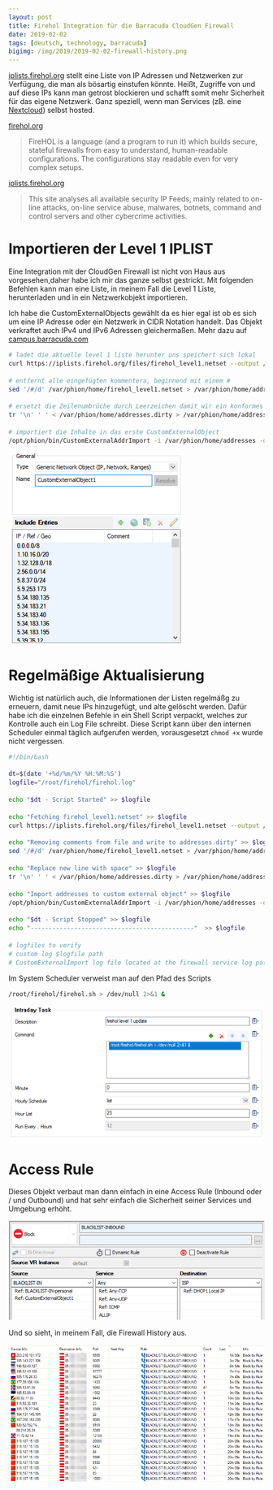 ```yaml
---
layout: post
title: Firehol Integration für die Barracuda CloudGen Firewall
date: 2019-02-02
tags: [deutsch, technology, barracuda]
bigimg: /img/2019/2019-02-02-firewall-history.png
---
```


[iplists.firehol.org](http://iplists.firehol.org/) stellt eine Liste von IP Adressen und Netzwerken zur Verfügung, die man als bösartig einstufen könnte. Heißt, Zugriffe von und auf diese IPs kann man getrost blockieren und schafft somit mehr Sicherheit für das eigene Netzwerk. Ganz speziell, wenn man Services (zB. eine [Nextcloud](https://nextcloud.com/)) selbst hosted.

[firehol.org](www.firehol.org)
> FireHOL is a language (and a program to run it) which builds secure, stateful firewalls from easy to understand, human-readable configurations. The configurations stay readable even for very complex setups.

[iplists.firehol.org](http://iplists.firehol.org/)
> This site analyses all available security IP Feeds, mainly related to on-line attacks, on-line service abuse, malwares, botnets, command and control servers and other cybercrime activities.

# Importieren der Level 1 IPLIST
Eine Integration mit der CloudGen Firewall ist nicht von Haus aus vorgesehen,daher habe ich mir das ganze selbst gestrickt. Mit folgenden Befehlen kann man eine Liste, in meinem Fall die Level 1 Liste, herunterladen und in ein Netzwerkobjekt importieren.

Ich habe die CustomExternalObjects gewählt da es hier egal ist ob es sich um eine IP Adresse oder ein Netzwerk in CIDR Notation handelt. Das Objekt verkraftet auch IPv4 und IPv6 Adressen gleichermaßen. Mehr dazu auf [campus.barracuda.com](https://campus.barracuda.com/doc/73719276/)

```bash
# ladet die aktuelle level 1 liste herunter uns speichert sich lokal
curl https://iplists.firehol.org/files/firehol_level1.netset --output /var/phion/home/firehol_level1.netset

# entfernt alle eingefügten kommentera, beginnend mit einem #
sed '/#/d' /var/phion/home/firehol_level1.netset > /var/phion/home/addresses.dirty

# ersetzt die Zeilenumbrüche durch Leerzeichen damit wir ein konformes File für den Import besitzen
tr '\n' ' ' < /var/phion/home/addresses.dirty > /var/phion/home/addresses

# importiert die Inhalte in das erste CustomExternalObject
/opt/phion/bin/CustomExternalAddrImport -i /var/phion/home/addresses -o 1
```

![befülltes Objekt](/img/2019/2019-02-02-customexternalobject-content.png)


# Regelmäßige Aktualisierung
Wichtig ist natürlich auch, die Informationen der Listen regelmäßg zu erneuern, damit neue IPs hinzugefügt, und alte gelöscht werden. Dafür habe ich die einzelnen Befehle in ein Shell Script verpackt, welches zur Kontrolle auch ein Log File schreibt. Diese Script kann über den internen Scheduler einmal täglich aufgerufen werden, vorausgesetzt `chmod +x` wurde nicht vergessen.

```bash
#!/bin/bash

dt=$(date '+%d/%m/%Y %H:%M:%S')
logfile="/root/firehol/firehol.log"

echo "$dt - Script Started" >> $logfile

echo "Fetching firehol_level1.netset" >> $logfile
curl https://iplists.firehol.org/files/firehol_level1.netset --output /var/phion/home/firehol_level1.netset

echo "Removing comments from file and write to addresses.dirty" >> $logfile
sed '/#/d' /var/phion/home/firehol_level1.netset > /var/phion/home/addresses.dirty

echo "Replace new line with space" >> $logfile
tr '\n' ' ' < /var/phion/home/addresses.dirty > /var/phion/home/addresses

echo "Import addresses to custom external object" >> $logfile
/opt/phion/bin/CustomExternalAddrImport -i /var/phion/home/addresses -o 1

echo "$dt - Script Stopped" >> $logfile
echo "---------------------------------------------"  >> $logfile

# logfiles to verify
# custom log $logfile path
# CustomExternalImport log file located at the firewall service log path
```

Im System Scheduler verweist man auf den Pfad des Scripts

```bash
/root/firehol/firehol.sh > /dev/null 2>&1 &
```

![System Scheduler Intraday Task](/img/2019/2019-02-02-system-scheduler.png)

# Access Rule

Dieses Objekt verbaut man dann einfach in eine Access Rule (Inbound oder / und Outbound) und hat sehr einfach die Sicherheit seiner Services und Umgebung erhöht.

![access rule](/img/2019/2019-02-02-access-rule.png)

Und so sieht, in meinem Fall, die Firewall History aus.

![Firewall History](/img/2019/2019-02-02-firewall-history.png)